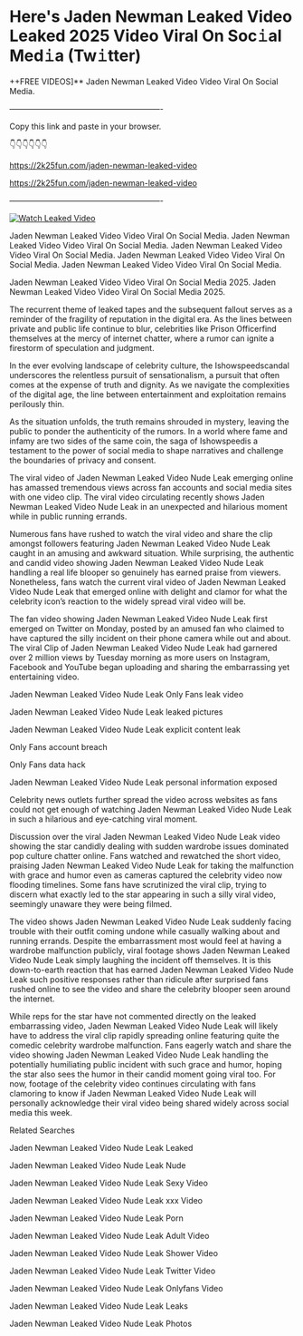 # Here's Jaden Newman Leaked Video Leaked 2025 Video Viral On Soc𝚒al Med𝚒a (Tw𝚒tter)

++FREE VIDEOS]** Jaden Newman Leaked Video Video Viral On Social Media.

———————————————————-

Copy this link and paste in your browser.

👇👇👇👇👇👇

https://2k25fun.com/jaden-newman-leaked-video

https://2k25fun.com/jaden-newman-leaked-video

———————————————————-

[![Watch Leaked Video](https://miro.medium.com/v2/resize:fit:828/format:webp/1*cilzJN44JGOrTw9NJCrNHA.gif "Watch Leaked Video")](https://2k25fun.com/jaden-newman-leaked-video)

Jaden Newman Leaked Video Video Viral On Social Media. Jaden Newman Leaked Video Video Viral On Social Media. Jaden Newman Leaked Video Video Viral On Social Media. Jaden Newman Leaked Video Video Viral On Social Media. Jaden Newman Leaked Video Video Viral On Social Media.

Jaden Newman Leaked Video Video Viral On Social Media 2025. Jaden Newman Leaked Video Video Viral On Social Media 2025.

The recurrent theme of leaked tapes and the subsequent fallout serves as a reminder of the fragility of reputation in the digital era. As the lines between private and public life continue to blur, celebrities like Prison Officerfind themselves at the mercy of internet chatter, where a rumor can ignite a firestorm of speculation and judgment.

In the ever evolving landscape of celebrity culture, the Ishowspeedscandal underscores the relentless pursuit of sensationalism, a pursuit that often comes at the expense of truth and dignity. As we navigate the complexities of the digital age, the line between entertainment and exploitation remains perilously thin.

As the situation unfolds, the truth remains shrouded in mystery, leaving the public to ponder the authenticity of the rumors. In a world where fame and infamy are two sides of the same coin, the saga of Ishowspeedis a testament to the power of social media to shape narratives and challenge the boundaries of privacy and consent.

The viral video of Jaden Newman Leaked Video Nude Leak emerging online has amassed tremendous views across fan accounts and social media sites with one video clip. The viral video circulating recently shows Jaden Newman Leaked Video Nude Leak in an unexpected and hilarious moment while in public running errands.

Numerous fans have rushed to watch the viral video and share the clip amongst followers featuring Jaden Newman Leaked Video Nude Leak caught in an amusing and awkward situation. While surprising, the authentic and candid video showing Jaden Newman Leaked Video Nude Leak handling a real life blooper so genuinely has earned praise from viewers. Nonetheless, fans watch the current viral video of Jaden Newman Leaked Video Nude Leak that emerged online with delight and clamor for what the celebrity icon’s reaction to the widely spread viral video will be.

The fan video showing Jaden Newman Leaked Video Nude Leak first emerged on Twitter on Monday, posted by an amused fan who claimed to have captured the silly incident on their phone camera while out and about. The viral Clip of Jaden Newman Leaked Video Nude Leak had garnered over 2 million views by Tuesday morning as more users on Instagram, Facebook and YouTube began uploading and sharing the embarrassing yet entertaining video.

Jaden Newman Leaked Video Nude Leak Only Fans leak video

Jaden Newman Leaked Video Nude Leak leaked pictures

Jaden Newman Leaked Video Nude Leak explicit content leak

Only Fans account breach

Only Fans data hack

Jaden Newman Leaked Video Nude Leak personal information exposed

Celebrity news outlets further spread the video across websites as fans could not get enough of watching Jaden Newman Leaked Video Nude Leak in such a hilarious and eye-catching viral moment.

Discussion over the viral Jaden Newman Leaked Video Nude Leak video showing the star candidly dealing with sudden wardrobe issues dominated pop culture chatter online. Fans watched and rewatched the short video, praising Jaden Newman Leaked Video Nude Leak for taking the malfunction with grace and humor even as cameras captured the celebrity video now flooding timelines. Some fans have scrutinized the viral clip, trying to discern what exactly led to the star appearing in such a silly viral video, seemingly unaware they were being filmed.

The video shows Jaden Newman Leaked Video Nude Leak suddenly facing trouble with their outfit coming undone while casually walking about and running errands. Despite the embarrassment most would feel at having a wardrobe malfunction publicly, viral footage shows Jaden Newman Leaked Video Nude Leak simply laughing the incident off themselves. It is this down-to-earth reaction that has earned Jaden Newman Leaked Video Nude Leak such positive responses rather than ridicule after surprised fans rushed online to see the video and share the celebrity blooper seen around the internet.

While reps for the star have not commented directly on the leaked embarrassing video, Jaden Newman Leaked Video Nude Leak will likely have to address the viral clip rapidly spreading online featuring quite the comedic celebrity wardrobe malfunction. Fans eagerly watch and share the video showing Jaden Newman Leaked Video Nude Leak handling the potentially humiliating public incident with such grace and humor, hoping the star also sees the humor in their candid moment going viral too. For now, footage of the celebrity video continues circulating with fans clamoring to know if Jaden Newman Leaked Video Nude Leak will personally acknowledge their viral video being shared widely across social media this week.

Related Searches

Jaden Newman Leaked Video Nude Leak Leaked

Jaden Newman Leaked Video Nude Leak Nude

Jaden Newman Leaked Video Nude Leak Sexy Video

Jaden Newman Leaked Video Nude Leak xxx Video

Jaden Newman Leaked Video Nude Leak Porn

Jaden Newman Leaked Video Nude Leak Adult Video

Jaden Newman Leaked Video Nude Leak Shower Video

Jaden Newman Leaked Video Nude Leak Twitter Video

Jaden Newman Leaked Video Nude Leak Onlyfans Video

Jaden Newman Leaked Video Nude Leak Leaks

Jaden Newman Leaked Video Nude Leak Photos